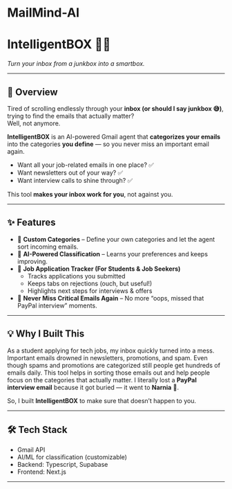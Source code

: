 # MailMind-AI

# IntelligentBOX 📨🤖  
*Turn your inbox from a junkbox into a smartbox.*  

---

## 🚀 Overview  
Tired of scrolling endlessly through your **inbox (or should I say junkbox 😅)**, trying to find the emails that actually matter?  
Well, not anymore.  

**IntelligentBOX** is an AI-powered Gmail agent that **categorizes your emails** into the categories **you define** — so you never miss an important email again.  

- Want all your job-related emails in one place? ✅  
- Want newsletters out of your way? ✅  
- Want interview calls to shine through? ✅  

This tool **makes your inbox work for you**, not against you.  

---

## ✨ Features  
- 📂 **Custom Categories** – Define your own categories and let the agent sort incoming emails.  
- 🤖 **AI-Powered Classification** – Learns your preferences and keeps improving.  
- 🎯 **Job Application Tracker (For Students & Job Seekers)**  
  - Tracks applications you submitted  
  - Keeps tabs on rejections (ouch, but useful!)  
  - Highlights next steps for interviews & offers  
- 🔔 **Never Miss Critical Emails Again** – No more “oops, missed that PayPal interview” moments.  

---

## 💡 Why I Built This  
As a student applying for tech jobs, my inbox quickly turned into a mess. Important emails drowned in newsletters, promotions, and spam. Even though spams and promotions are categorized still people get hundreds of emails daily. This tool helps in sorting those emails out and help people focus on the categories that actually matter. 
I literally lost a **PayPal interview email** because it got buried — it went to **Narnia** 🦁.  

So, I built **IntelligentBOX** to make sure that doesn’t happen to you.  

---

## 🛠️ Tech Stack  
- Gmail API  
- AI/ML for classification (customizable)  
- Backend: Typescript, Supabase  
- Frontend: Next.js 

---

